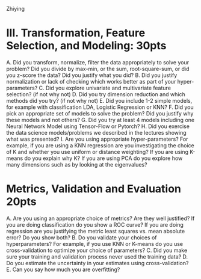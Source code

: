 Zhiying

# III. Transformation, Feature Selection, and Modeling: 30pts

A. Did you transform, normalize, filter the data appropriately to solve your problem? Did you divide by max-min, or the sum, root-square-sum, or did you z-score the data? Did you justify what you did?
B. Did you justify normalization or lack of checking which works better as part of your hyper-parameters?
C. Did you explore univariate and multivariate feature selection? (if not why not)
D. Did you try dimension reduction and which methods did you try? (if not why not)
E. Did you include 1-2 simple models, for example with classification LDA, Logistic Regression or KNN?
F. Did you pick an appropriate set of models to solve the problem? Did you justify why these models and not others?
G. Did you try at least 4 models including one Neural Network Model using Tensor-Flow or Pytorch?
H. Did you exercise the data science models/problems we described in the lectures showing what was presented?
I. Are you using appropriate hyper-parameters? For example, if you are using a KNN regression are you investigating the choice of K and whether you use uniform or distance weighting? If you are using K-means do you explain why K? If you are using PCA do you explore how many dimensions such as by looking at the eigenvalues?

# Metrics, Validation and Evaluation 20pts
A. Are you using an appropriate choice of metrics? Are they well justified? If you are doing classification do you show a ROC curve? If you are doing regression are you justifying the metric least squares vs. mean absolute error? Do you show both?
B. Do you validate your choices of hyperparameters? For example, if you use KNN or K-means do you use cross-validation to optimize your choice of parameters?
C. Did you make sure your training and validation process never used the training data?
D. Do you estimate the uncertainty in your estimates using cross-validation?  
E. Can you say how much you are overfitting?
